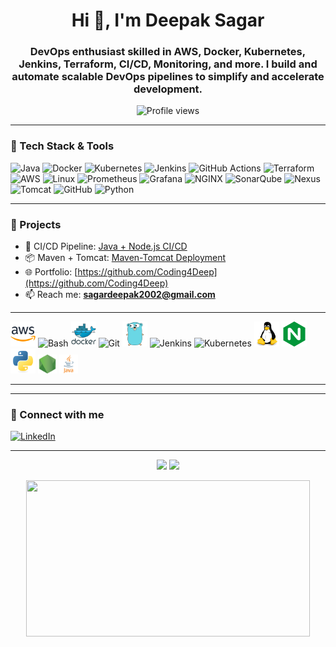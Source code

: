 <h1 align="center">Hi 👋, I'm Deepak Sagar</h1>
<h3 align="center">DevOps enthusiast skilled in AWS, Docker, Kubernetes, Jenkins, Terraform, CI/CD, Monitoring, and more. I build and automate scalable DevOps pipelines to simplify and accelerate development.</h3>

<p align="center">
  <img src="https://komarev.com/ghpvc/?username=coding4deep&label=Profile%20views&color=0e75b6&style=flat" alt="Profile views" />
</p>

---

### 🧰 Tech Stack & Tools


![Java](https://img.shields.io/badge/Java-007396?style=for-the-badge&logo=java&logoColor=white)
![Docker](https://img.shields.io/badge/Docker-2496ED?style=for-the-badge&logo=docker&logoColor=white)
![Kubernetes](https://img.shields.io/badge/Kubernetes-326CE5?style=for-the-badge&logo=kubernetes&logoColor=white)
![Jenkins](https://img.shields.io/badge/Jenkins-D24939?style=for-the-badge&logo=jenkins&logoColor=white)
![GitHub Actions](https://img.shields.io/badge/GitHub_Actions-2088FF?style=for-the-badge&logo=github-actions&logoColor=white)
![Terraform](https://img.shields.io/badge/Terraform-7B42BC?style=for-the-badge&logo=terraform&logoColor=white)
![AWS](https://img.shields.io/badge/AWS-232F3E?style=for-the-badge&logo=amazon-aws&logoColor=white)
![Linux](https://img.shields.io/badge/Linux-FCC624?style=for-the-badge&logo=linux&logoColor=black)
![Prometheus](https://img.shields.io/badge/Prometheus-E6522C?style=for-the-badge&logo=prometheus&logoColor=white)
![Grafana](https://img.shields.io/badge/Grafana-F46800?style=for-the-badge&logo=grafana&logoColor=white)
![NGINX](https://img.shields.io/badge/NGINX-009639?style=for-the-badge&logo=nginx&logoColor=white)
![SonarQube](https://img.shields.io/badge/SonarQube-4E9BCD?style=for-the-badge&logo=sonarqube&logoColor=white)
![Nexus](https://img.shields.io/badge/Nexus_Repo-000000?style=for-the-badge&logo=sonatype&logoColor=white)
![Tomcat](https://img.shields.io/badge/Tomcat-F8DC75?style=for-the-badge&logo=apache-tomcat&logoColor=black)
![GitHub](https://img.shields.io/badge/GitHub-181717?style=for-the-badge&logo=github&logoColor=white)
![Python](https://img.shields.io/badge/Python-3776AB?style=for-the-badge&logo=python&logoColor=white)

---


### 🚀 Projects  ## 

- 🔧 CI/CD Pipeline: [Java + Node.js CI/CD](https://github.com/Coding4Deep/Nodejs-Java-CI-CD.git)
- 📦 Maven + Tomcat: [Maven-Tomcat Deployment](https://github.com/Coding4Deep/JENKINS-maven-nexus-sonar-project.git)
- 🌐 Portfolio: [https://github.com/Coding4Deep](https://github.com/Coding4Deep)
- 📫 Reach me: **sagardeepak2002@gmail.com**

---
<p align="left">
  <img src="https://raw.githubusercontent.com/devicons/devicon/master/icons/amazonwebservices/amazonwebservices-original-wordmark.svg" alt="AWS" width="40" height="40" />
  <img src="https://www.vectorlogo.zone/logos/gnu_bash/gnu_bash-icon.svg" alt="Bash" width="40" height="40" />
  <img src="https://raw.githubusercontent.com/devicons/devicon/master/icons/docker/docker-original-wordmark.svg" alt="Docker" width="40" height="40" />
  <img src="https://www.vectorlogo.zone/logos/git-scm/git-scm-icon.svg" alt="Git" width="40" height="40" />
  <img src="https://raw.githubusercontent.com/devicons/devicon/master/icons/go/go-original.svg" alt="Go" width="40" height="40" />
  <img src="https://www.vectorlogo.zone/logos/jenkins/jenkins-icon.svg" alt="Jenkins" width="40" height="40" />
  <img src="https://www.vectorlogo.zone/logos/kubernetes/kubernetes-icon.svg" alt="Kubernetes" width="40" height="40" />
  <img src="https://raw.githubusercontent.com/devicons/devicon/master/icons/linux/linux-original.svg" alt="Linux" width="40" height="40" />
  <img src="https://raw.githubusercontent.com/devicons/devicon/master/icons/nginx/nginx-original.svg" alt="NGINX" width="40" height="40" />
  <img src="https://raw.githubusercontent.com/devicons/devicon/master/icons/python/python-original.svg" alt="Python" width="40" height="40" />
  <img src="https://raw.githubusercontent.com/github/explore/main/topics/nodejs/nodejs.png" alt="Node.js" width="30" height="30" />
  <img src="https://raw.githubusercontent.com/github/explore/main/topics/java/java.png" alt="Java" width="30" height="30" /> 

</p>

---

---

### 💼 Connect with me

<p align="left">
  <a href="https://linkedin.com/in/deepaksagar07" target="blank">
    <img src="https://raw.githubusercontent.com/rahuldkjain/github-profile-readme-generator/master/src/images/icons/Social/linked-in-alt.svg" alt="LinkedIn" width="30" />
  </a>
</p>

---


<p align="center">
  <img width="47%" src="https://github-readme-stats.vercel.app/api?username=coding4deep&show_icons=true&theme=radical&count_private=true" />
  <img width="50%" src="https://github-readme-streak-stats.herokuapp.com/?user=coding4deep&theme=radical" />
</p>

<p align="center">
  <img width="95%" height="250px" src="https://github-readme-stats.vercel.app/api/top-langs/?username=coding4deep&layout=compact&theme=radical&langs_count=10" />
</p>

